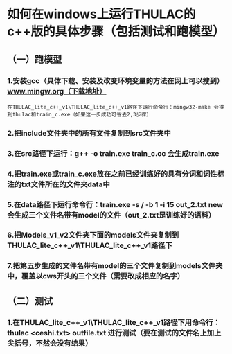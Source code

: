 # 如何在windows上运行THULAC的 c++版的具体步骤（包括测试和跑模型）
## （一）跑模型
###  1.安装gcc（具体下载、安装及改变环境变量的方法在网上可以搜到）www.mingw.org（下载地址）
	在THULAC_lite_c++_v1\THULAC_lite_c++_v1路径下运行命令行：mingw32-make 会得到thulac和train_c.exe（如果这一步成功可省去2,3步骤）
### 2.把include文件夹中的所有文件复制到src文件夹中
### 3.在src路径下运行：g++ -o train.exe train_c.cc 会生成train.exe
### 4.把train.exe或train_c.exe放在之前已经训练好的具有分词和词性标注的txt文件所在的文件夹data中
### 5.在data路径下运行命令行：train.exe -s / -b 1 -i 15 out_2.txt new  会生成三个文件名带有model的文件（out_2.txt是训练好的语料）
### 6.把Models_v1_v2文件夹下面的models文件夹复制到THULAC_lite_c++_v1\THULAC_lite_c++_v1路径下
### 7.把第五步生成的文件名带有model的三个文件复制到models文件夹中，覆盖以cws开头的三个文件（需要改成相应的名字）
## （二）测试
### 1.在THULAC_lite_c++_v1\THULAC_lite_c++_v1路径下用命令行：thulac <ceshi.txt> outfile.txt 进行测试（要在测试的文件名上加上尖括号，不然会没有结果）
